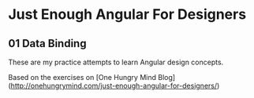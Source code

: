 Just Enough Angular For Designers
=============
01 Data Binding
----------------


These are my practice attempts to learn Angular design concepts.

Based on the exercises on [One Hungry Mind Blog] (http://onehungrymind.com/just-enough-angular-for-designers/)